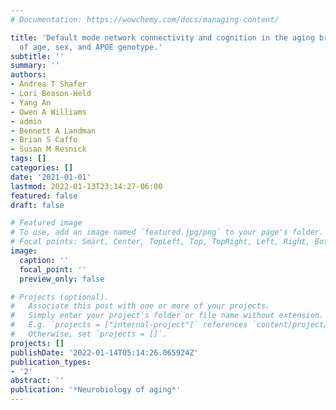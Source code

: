 ```yaml
---
# Documentation: https://wowchemy.com/docs/managing-content/

title: 'Default mode network connectivity and cognition in the aging brain: the effects
  of age, sex, and APOE genotype.'
subtitle: ''
summary: ''
authors:
- Andrea T Shafer
- Lori Beason-Held
- Yang An
- Owen A Williams
- admin
- Bennett A Landman
- Brian S Caffo
- Susan M Resnick
tags: []
categories: []
date: '2021-01-01'
lastmod: 2022-01-13T23:14:27-06:00
featured: false
draft: false

# Featured image
# To use, add an image named `featured.jpg/png` to your page's folder.
# Focal points: Smart, Center, TopLeft, Top, TopRight, Left, Right, BottomLeft, Bottom, BottomRight.
image:
  caption: ''
  focal_point: ''
  preview_only: false

# Projects (optional).
#   Associate this post with one or more of your projects.
#   Simply enter your project's folder or file name without extension.
#   E.g. `projects = ["internal-project"]` references `content/project/deep-learning/index.md`.
#   Otherwise, set `projects = []`.
projects: []
publishDate: '2022-01-14T05:14:26.065924Z'
publication_types:
- '2'
abstract: ''
publication: '*Neurobiology of aging*'
---
```

